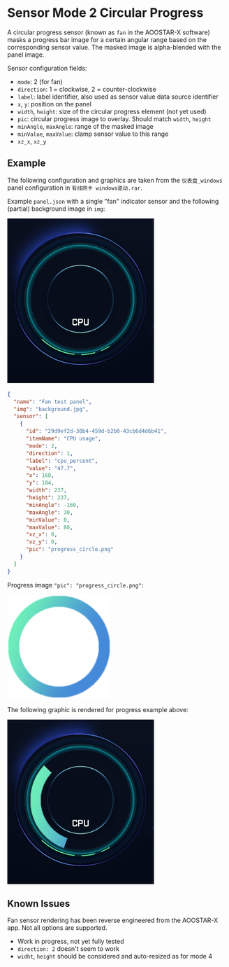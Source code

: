 # Sensor Mode 2 Circular Progress

A circular progress sensor (known as `fan` in the AOOSTAR-X software) masks a progress bar image for a certain angular
range based on the corresponding sensor value. The masked image is alpha-blended with the panel image.

Sensor configuration fields:
- `mode`: 2 (for fan)
- `direction`: 1 = clockwise, 2 = counter-clockwise
- `label`: label identifier, also used as sensor value data source identifier
- `x`, `y`: position on the panel
- `width`, `height`: size of the circular progress element (not yet used)
- `pic`: circular progress image to overlay. Should match `width`, `height`
- `minAngle`, `maxAngle`: range of the masked image
- `minValue`, `maxValue`: clamp sensor value to this range
- `xz_x`, `xz_y`

## Example

The following configuration and graphics are taken from the `仪表盘_windows` panel configuration in `有线网卡 windows驱动.rar`.

Example `panel.json` with a single "fan" indicator sensor and the following (partial) background image in `img`:

<img src="../../img/sensor_mode2_background.jpg" alt="sensor mode 2 background image example">

```json
{
  "name": "Fan test panel",
  "img": "background.jpg",
  "sensor": [
    {
      "id": "29d9ef2d-30b4-459d-b2b0-43cb6d4d6b41",
      "itemName": "CPU usage",
      "mode": 2,
      "direction": 1,
      "label": "cpu_percent",
      "value": "47.7",
      "x": 168,
      "y": 184,
      "width": 237,
      "height": 237,
      "minAngle": -160,
      "maxAngle": 30,
      "minValue": 0,
      "maxValue": 80,
      "xz_x": 0,
      "xz_y": 0,
      "pic": "progress_circle.png"
    }
  ]
}
```

Progress image `"pic": "progress_circle.png"`:

![progress graphic](../../img/progress_circle.png)

The following graphic is rendered for progress example above:

<img src="../../img/sensor_mode2.jpg" alt="sensor mode 2 example">


## Known Issues

Fan sensor rendering has been reverse engineered from the AOOSTAR-X app. Not all options are supported.

- Work in progress, not yet fully tested
- `direction: 2` doesn't seem to work
- `widht`, `height` should be considered and auto-resized as for mode 4

